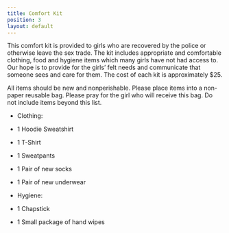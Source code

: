 ```yaml
---
title: Comfort Kit
position: 3
layout: default
---
```


This comfort kit is provided to girls who are recovered by the police or otherwise leave the sex trade. The kit includes appropriate and comfortable clothing, food and hygiene items which many girls have not had access to. Our hope is to provide for the girlsʼ felt needs and communicate that someone sees and care for them. The cost of each kit is approximately $25.

All items should be new and nonperishable. Please place items into a non-paper reusable bag. Please pray for the girl who will receive this bag. Do not include items beyond this list.

- Clothing:
- 1 Hoodie Sweatshirt
- 1 T-Shirt
- 1 Sweatpants
- 1 Pair of new socks
- 1 Pair of new underwear

- Hygiene:
- 1 Chapstick
- 1 Small package of hand wipes
